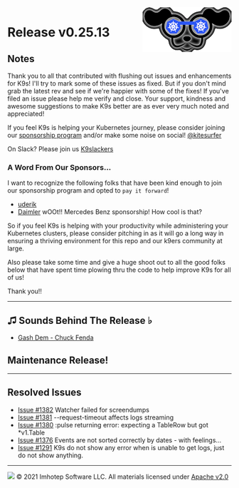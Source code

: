 <img src="https://raw.githubusercontent.com/derailed/k9s/master/assets/k9s_small.png" align="right" width="200" height="auto"/>

# Release v0.25.13

## Notes

Thank you to all that contributed with flushing out issues and enhancements for K9s! I'll try to mark some of these issues as fixed. But if you don't mind grab the latest rev and see if we're happier with some of the fixes! If you've filed an issue please help me verify and close. Your support, kindness and awesome suggestions to make K9s better are as ever very much noted and appreciated!

If you feel K9s is helping your Kubernetes journey, please consider joining our [sponsorship program](https://github.com/sponsors/derailed) and/or make some noise on social! [@kitesurfer](https://twitter.com/kitesurfer)

On Slack? Please join us [K9slackers](https://join.slack.com/t/k9sers/shared_invite/enQtOTA5MDEyNzI5MTU0LWQ1ZGI3MzliYzZhZWEyNzYxYzA3NjE0YTk1YmFmNzViZjIyNzhkZGI0MmJjYzhlNjdlMGJhYzE2ZGU1NjkyNTM)

### A Word From Our Sponsors...

I want to recognize the following folks that have been kind enough to join our sponsorship program and opted to `pay it forward`!

* [uderik](https://github.com/uderik)
* [Daimler](https://github.com/Daimler) wOOt!! Mercedes Benz sponsorship! How cool is that?

So if you feel K9s is helping with your productivity while administering your Kubernetes clusters, please consider pitching in as it will go a long way in ensuring a thriving environment for this repo and our k9ers community at large.

Also please take some time and give a huge shoot out to all the good folks below that have spent time plowing thru the code to help improve K9s for all of us!

Thank you!!

---

## ♫ Sounds Behind The Release ♭

* [Gash Dem - Chuck Fenda](https://www.youtube.com/watch?v=Y4NSYW4wusI)

## Maintenance Release!

---

## Resolved Issues

* [Issue #1382](https://github.com/derailed/k9s/issues/1382) Watcher failed for screendumps
* [Issue #1381](https://github.com/derailed/k9s/issues/1381) --request-timeout affects logs streaming
* [Issue #1380](https://github.com/derailed/k9s/issues/1380) :pulse returning error: expecting a TableRow but got *v1.Table
* [Issue #1376](https://github.com/derailed/k9s/issues/1376) Events are not sorted correctly by dates - with feelings...
* [Issue #1291](https://github.com/derailed/k9s/issues/1291) K9s do not show any error when is unable to get logs, just do not show anything.

---

<img src="https://raw.githubusercontent.com/derailed/k9s/master/assets/imhotep_logo.png" width="32" height="auto"/> © 2021 Imhotep Software LLC. All materials licensed under [Apache v2.0](http://www.apache.org/licenses/LICENSE-2.0)
